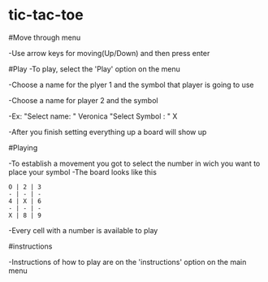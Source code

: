 # tic-tac-toe

#Move through menu

-Use arrow keys for moving(Up/Down) and then press enter

#Play
-To play, select the 'Play' option on the menu

-Choose a name for the plyer 1 and the symbol that player is going to use

-Choose a name for player 2 and the symbol

-Ex: 
 "Select name: " Veronica
 "Select Symbol : " X

-After you finish setting everything up a board will show up


#Playing

-To establish a movement you got to select the number in wich you want to place your symbol
-The board looks like this 

    O | 2 | 3
    - | - | -
    4 | X | 6
    - | - | -
    X | 8 | 9

-Every cell with a number is available to play


#instructions

-Instructions of how to play are on the 'instructions' option on the main menu

